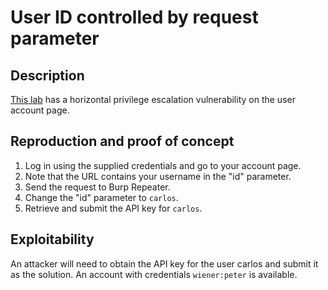 # User ID controlled by request parameter

## Description

[This lab](https://portswigger.net/web-security/access-control/lab-user-id-controlled-by-request-parameter) has a horizontal privilege escalation vulnerability on the user account page. 

## Reproduction and proof of concept

1. Log in using the supplied credentials and go to your account page.
2. Note that the URL contains your username in the "id" parameter.
3. Send the request to Burp Repeater.
4. Change the "id" parameter to ``carlos``.
5. Retrieve and submit the API key for ``carlos``.

## Exploitability

An attacker will need to obtain the API key for the user carlos and submit it as the solution. An account with credentials `wiener:peter` is available. 
